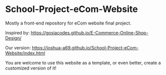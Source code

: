 # School-Project-eCom-Website
Mostly a front-end repository for eCom website final project.

Inspired by: https://gosiacodes.github.io/E-Commerce-Online-Shop-Design/

Our version: https://joshua-a69.github.io/School-Project-eCom-Website/index.html

You are welcome to use this website as a template, or even better, create a customized version of it!
